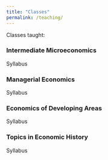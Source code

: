 ```yaml
---
title: "Classes"
permalink: /teaching/
---
```

Classes taught:

### **Intermediate Microeconomics**
Syllabus

### **Managerial Economics**
Syllabus

### **Economics of Developing Areas**
Syllabus

### **Topics in Economic History**
Syllabus